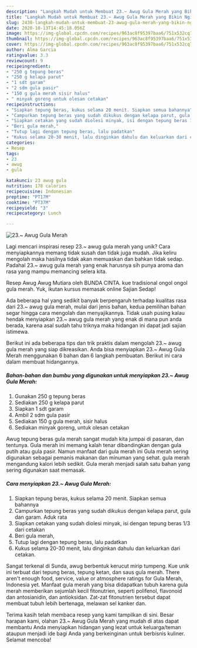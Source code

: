 ```yaml
---
description: "Langkah Mudah untuk Membuat 23.~ Awug Gula Merah yang Bikin Ngiler"
title: "Langkah Mudah untuk Membuat 23.~ Awug Gula Merah yang Bikin Ngiler"
slug: 2430-langkah-mudah-untuk-membuat-23-awug-gula-merah-yang-bikin-ngiler
date: 2020-10-13T14:45:18.056Z
image: https://img-global.cpcdn.com/recipes/963ac8f95397baa6/751x532cq70/23-awug-gula-merah-foto-resep-utama.jpg
thumbnail: https://img-global.cpcdn.com/recipes/963ac8f95397baa6/751x532cq70/23-awug-gula-merah-foto-resep-utama.jpg
cover: https://img-global.cpcdn.com/recipes/963ac8f95397baa6/751x532cq70/23-awug-gula-merah-foto-resep-utama.jpg
author: Alma Garcia
ratingvalue: 3.3
reviewcount: 9
recipeingredient:
- "250 g tepung beras"
- "250 g kelapa parut"
- "1 sdt garam"
- "2 sdm gula pasir"
- "150 g gula merah sisir halus"
- " minyak goreng untuk olesan cetakan"
recipeinstructions:
- "Siapkan tepung beras, kukus selama 20 menit. Siapkan semua bahannya"
- "Campurkan tepung beras yang sudah dikukus dengan kelapa parut, gula dan garam. Aduk rata"
- "Siapkan cetakan yang sudah diolesi minyak, isi dengan tepung beras 1/3 dari cetakan"
- "Beri gula merah,"
- "Tutup lagi dengan tepung beras, lalu padatkan"
- "Kukus selama 20-30 menit, lalu dinginkan dahulu dan keluarkan dari cetakan."
categories:
- Resep
tags:
- 23
- awug
- gula

katakunci: 23 awug gula 
nutrition: 178 calories
recipecuisine: Indonesian
preptime: "PT17M"
cooktime: "PT37M"
recipeyield: "3"
recipecategory: Lunch

---
```



![23.~ Awug Gula Merah](https://img-global.cpcdn.com/recipes/963ac8f95397baa6/751x532cq70/23-awug-gula-merah-foto-resep-utama.jpg)

Lagi mencari inspirasi resep 23.~ awug gula merah yang unik? Cara menyiapkannya memang tidak susah dan tidak juga mudah. Jika keliru mengolah maka hasilnya tidak akan memuaskan dan bahkan tidak sedap. Padahal 23.~ awug gula merah yang enak harusnya sih punya aroma dan rasa yang mampu memancing selera kita.

Resep Awug Awug Mutiara oleh BUNDA CINTA. kue tradisional ongol ongol gula merah. Yuk, ikutan kursus memasak online Sajian Sedap!

Ada beberapa hal yang sedikit banyak berpengaruh terhadap kualitas rasa dari 23.~ awug gula merah, mulai dari jenis bahan, kedua pemilihan bahan segar hingga cara mengolah dan menyajikannya. Tidak usah pusing kalau hendak menyiapkan 23.~ awug gula merah yang enak di mana pun anda berada, karena asal sudah tahu triknya maka hidangan ini dapat jadi sajian istimewa.


Berikut ini ada beberapa tips dan trik praktis dalam mengolah 23.~ awug gula merah yang siap dikreasikan. Anda bisa menyiapkan 23.~ Awug Gula Merah menggunakan 6 bahan dan 6 langkah pembuatan. Berikut ini cara dalam membuat hidangannya.

<!--inarticleads1-->

##### Bahan-bahan dan bumbu yang digunakan untuk menyiapkan 23.~ Awug Gula Merah:

1. Gunakan 250 g tepung beras
1. Sediakan 250 g kelapa parut
1. Siapkan 1 sdt garam
1. Ambil 2 sdm gula pasir
1. Sediakan 150 g gula merah, sisir halus
1. Sediakan  minyak goreng, untuk olesan cetakan


Awug tepung beras gula merah sangat mudah kita jumpai di pasaran, dan tentunya. Gula merah ini memang kalah tenar dibandingkan dengan gula putih atau gula pasir. Namun manfaat dari gula merah ini Gula merah sering digunakan sebagai pemanis makanan dan minuman yang sehat. gula merah mengandung kalori lebih sedikit. Gula merah menjadi salah satu bahan yang sering digunakan saat memasak. 

<!--inarticleads2-->

##### Cara menyiapkan 23.~ Awug Gula Merah:

1. Siapkan tepung beras, kukus selama 20 menit. Siapkan semua bahannya
1. Campurkan tepung beras yang sudah dikukus dengan kelapa parut, gula dan garam. Aduk rata
1. Siapkan cetakan yang sudah diolesi minyak, isi dengan tepung beras 1/3 dari cetakan
1. Beri gula merah,
1. Tutup lagi dengan tepung beras, lalu padatkan
1. Kukus selama 20-30 menit, lalu dinginkan dahulu dan keluarkan dari cetakan.


Sangat terkenal di Sunda, awug berbentuk kerucut mirip tumpeng. Kue unik ini terbuat dari tepung beras, tepung ketan, dan saus gula merah. There aren&#39;t enough food, service, value or atmosphere ratings for Gula Merah, Indonesia yet. Manfaat gula merah yang bisa didapatkan tubuh karena gula merah memberikan sejumlah kecil fitonutrien, seperti polifenol, flavonoid dan antosianidin, dan antioksidan. Zat-zat fitonutrien tersebut dapat membuat tubuh lebih bertenaga, melawan sel kanker dan. 

Terima kasih telah membaca resep yang kami tampilkan di sini. Besar harapan kami, olahan 23.~ Awug Gula Merah yang mudah di atas dapat membantu Anda menyiapkan hidangan yang lezat untuk keluarga/teman ataupun menjadi ide bagi Anda yang berkeinginan untuk berbisnis kuliner. Selamat mencoba!
